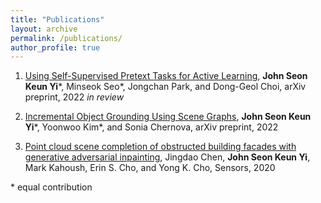 ```yaml
---
title: "Publications"
layout: archive
permalink: /publications/
author_profile: true
---
```


1. [Using Self-Supervised Pretext Tasks for Active Learning](https://arxiv.org/abs/2201.07459), __John Seon Keun Yi__\*, Minseok Seo\*, Jongchan Park, and Dong-Geol Choi, arXiv preprint, 2022 _in review_

2. [Incremental Object Grounding Using Scene Graphs](https://arxiv.org/abs/2201.01901), __John Seon Keun Yi__\*, Yoonwoo Kim\*, and Sonia Chernova, arXiv preprint, 2022

3. [Point cloud scene completion of obstructed building facades with generative adversarial inpainting](https://www.mdpi.com/1424-8220/20/18/5029), Jingdao Chen, __John Seon Keun Yi__, Mark Kahoush, Erin S. Cho, and Yong K. Cho, Sensors, 2020

\* equal contribution

